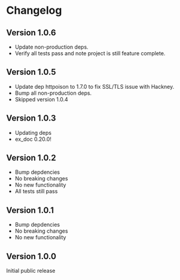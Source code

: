 # Changelog

## Version 1.0.6

- Update non-production deps.
- Verify all tests pass and note project is still feature complete.

## Version 1.0.5

- Update dep httpoison to 1.7.0 to fix SSL/TLS issue with Hackney.
- Bump all non-production deps.
- Skipped version 1.0.4

## Version 1.0.3

- Updating deps
- ex_doc 0.20.0!

## Version 1.0.2

- Bump depdencies
- No breaking changes
- No new functionality
- All tests still pass

## Version 1.0.1

- Bump depdencies
- No breaking changes
- No new functionality

## Version 1.0.0

Initial public release
